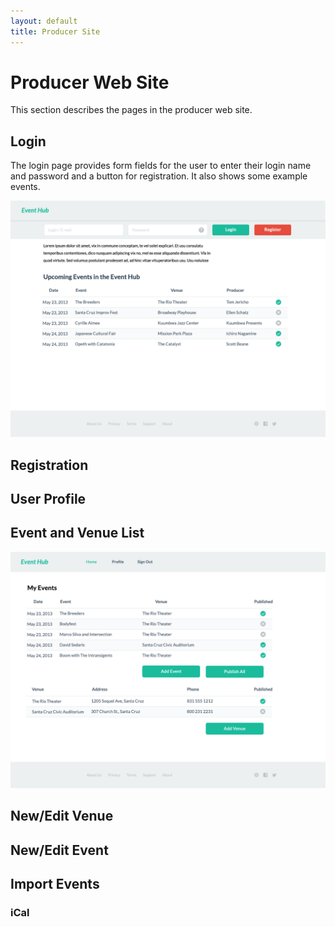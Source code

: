 ```yaml
---
layout: default
title: Producer Site
---
```


Producer Web Site
=================

This section describes the pages in the producer web site.

Login
-----

The login page provides form fields for the user to enter their login name and
password and a button for registration.  It also shows some example events.

<a href="img/login.png"><img src="img/login.png" width="600"/></a>

Registration
------------

User Profile
------------

Event and Venue List
--------------------

<a href="img/home.png"><img src="img/home.png" width="600"/></a>


New/Edit Venue
--------------

New/Edit Event
--------------

Import Events
-------------

### iCal

